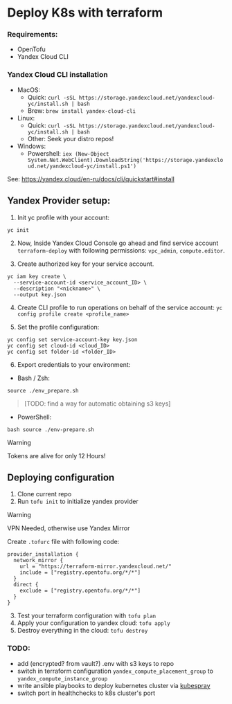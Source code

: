 # Deploy K8s with terraform

### Requirements:
* OpenTofu
* Yandex Cloud CLI

### Yandex Cloud CLI installation
* MacOS:
  * Quick: `curl -sSL https://storage.yandexcloud.net/yandexcloud-yc/install.sh | bash`
  * Brew: `brew install yandex-cloud-cli`
* Linux:
  * Quick: `curl -sSL https://storage.yandexcloud.net/yandexcloud-yc/install.sh | bash`
  * Other: Seek your distro repos!
* Windows: 
  * Powershell: `iex (New-Object System.Net.WebClient).DownloadString('https://storage.yandexcloud.net/yandexcloud-yc/install.ps1')`

See: https://yandex.cloud/en-ru/docs/cli/quickstart#install

## Yandex Provider setup:
1. Init yc profile with your account:
```
yc init
```

2. Now, Inside Yandex Cloud Console go ahead and find service account `terraform-deploy` with following permissions: `vpc_admin`, `compute.editor`.

3. Create authorized key for your service account.
```
yc iam key create \
  --service-account-id <service_account_ID> \
  --description "<nickname>" \
  --output key.json
```
4. Create CLI profile to run operations on behalf of the service account:
   `yc config profile create <profile_name>`

5. Set the profile configuration:
```
yc config set service-account-key key.json 
yc config set cloud-id <cloud_ID> 
yc config set folder-id <folder_ID>
```

6. Export credentials to your environment:
* Bash / Zsh:
```
source ./env_prepare.sh
```
> [TODO: find a way for automatic obtaining s3 keys]

* PowerShell:
```
bash source ./env-prepare.sh
```
> [!WARNING] 
> Tokens are alive for only 12 Hours!

## Deploying configuration

1. Clone current repo
2. Run `tofu init` to initialize yandex provider

> [!WARNING]
> VPN Needed, otherwise use Yandex Mirror

Create `.tofurc` file with following code: 
```HCL
provider_installation {
  network_mirror {
    url = "https://terraform-mirror.yandexcloud.net/"
    include = ["registry.opentofu.org/*/*"]
  }
  direct {
    exclude = ["registry.opentofu.org/*/*"]
  }
}
```
3. Test your terraform configuration with `tofu plan`
4. Apply your configuration to yandex cloud: `tofu apply`
5. Destroy everything in the cloud: `tofu destroy`

### TODO:
* add (encrypted? from vault?) .env with s3 keys to repo
* switch in terraform configuration `yandex_compute_placement_group` to `yandex_compute_instance_group`
* write ansible playbooks to deploy kubernetes cluster via [kubespray](https://github.com/kubernetes-sigs/kubespray)
* switch port in healthchecks to k8s cluster's port
